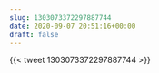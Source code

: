 ```yaml
---
slug: 1303073372297887744
date: 2020-09-07 20:51:16+00:00
draft: false
---
```


{{< tweet 1303073372297887744 >}}

